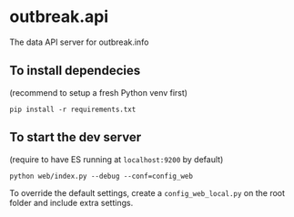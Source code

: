 # outbreak.api
The data API server for outbreak.info

##  To install dependecies

  (recommend to setup a fresh Python venv first)

    pip install -r requirements.txt

## To start the dev server

  (require to have ES running at `localhost:9200` by default)

    python web/index.py --debug --conf=config_web

  To override the default settings, create a `config_web_local.py` on the root folder and include extra settings.
